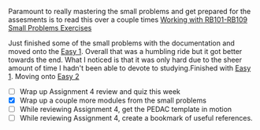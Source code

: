 Paramount to really mastering the small problems and get prepared for the
assesments is to read this over a couple times [Working with RB101-RB109 Small Problems Exercises](https://launchschool.com/gists/2a3a3d72)

Just finished some of the small problems with the documentation and moved
onto the [Easy 1](https://launchschool.com/exercise_sets/3adc7fa4). Overall
that was a humbling ride but it got better towards the end. What I noticed is
that it was only hard due to the sheer amount of time I hadn't been able to
devote to studying.Finished with [Easy 1](https://launchschool.com/exercise_sets/3adc7fa4).
Moving onto [Easy 2](https://launchschool.com/exercise_sets/c39c6a0d)

- [ ] Wrap up Assignment 4 review and quiz this week
- [x] Wrap up a couple more modules from the small problems
- [ ] While reviewing Assignment 4, get the PEDAC template in motion
- [ ] While reviewing Assignment 4, create a bookmark of useful references.
